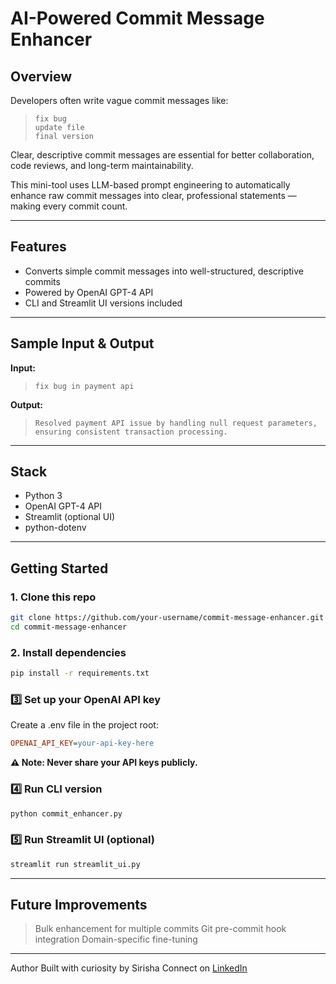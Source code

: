 # AI-Powered Commit Message Enhancer

## Overview

Developers often write vague commit messages like:

> `fix bug`  
> `update file`  
> `final version`

Clear, descriptive commit messages are essential for better collaboration, code reviews, and long-term maintainability.

This mini-tool uses LLM-based prompt engineering to automatically enhance raw commit messages into clear, professional statements — making every commit count.

---

## Features

- Converts simple commit messages into well-structured, descriptive commits
- Powered by OpenAI GPT-4 API
- CLI and Streamlit UI versions included

---

## Sample Input & Output

**Input:**

> `fix bug in payment api`

**Output:**

> `Resolved payment API issue by handling null request parameters, ensuring consistent transaction processing.`

---

## Stack

- Python 3
- OpenAI GPT-4 API
- Streamlit (optional UI)
- python-dotenv

---

## Getting Started

### 1️. Clone this repo

```bash
git clone https://github.com/your-username/commit-message-enhancer.git
cd commit-message-enhancer
```

### 2️. Install dependencies

```bash
pip install -r requirements.txt
```

### 3️⃣ Set up your OpenAI API key

Create a .env file in the project root:

```ini
OPENAI_API_KEY=your-api-key-here
```

**⚠️ Note: Never share your API keys publicly.**

### 4️⃣ Run CLI version

```bash
python commit_enhancer.py
```

### 5️⃣ Run Streamlit UI (optional)

```bash
streamlit run streamlit_ui.py
```

---

## Future Improvements

> Bulk enhancement for multiple commits
> Git pre-commit hook integration
> Domain-specific fine-tuning

---

Author
Built with curiosity by Sirisha
Connect on [LinkedIn](https://www.linkedin.com/in/sirisha-nippani/)